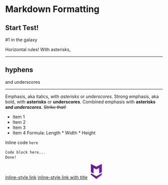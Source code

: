 # Markdown Formatting
## Start Test!
#1 in the galaxy

Horizontal rules!
With asterisks,
***
hyphens
---
and underscores
___

Emphasis, aka italics, with *asterisks* or _underscores_.
Strong emphasis, aka bold, with **asterisks** or __underscores__.
Combined emphasis with **asterisks and _underscores_**.
~~Strike that!~~

* Item 1
* Item 2
* Item 3
* Item 4
Formula: Length * Width * Height

Inline code `here`
```
Code block here...
Done!
```
[inline-style link](https://steamcommunity.com/comment/Recommendation/formattinghelp)
[inline-style link with title](https://steamcommunity.com/comment/Recommendation/formattinghelp "Steam Formatting")
![Image Alt. Text](https://github.com/adam-p/markdown-here/raw/master/src/common/images/icon48.png "Hover Text")
